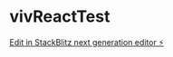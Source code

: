 # vivReactTest

[Edit in StackBlitz next generation editor ⚡️](https://stackblitz.com/~/github.com/KNelTech/vivReactTest)